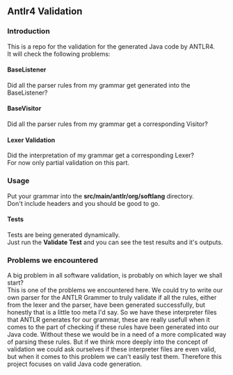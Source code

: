 ## Antlr4 Validation

### Introduction

This is a repo for the validation for the generated Java code by ANTLR4.  
It will check the following problems:

#### BaseListener
Did all the parser rules from my grammar get generated into the BaseListener?

#### BaseVisitor
Did all the parser rules from my grammar get a corresponding Visitor?

#### Lexer Validation
Did the interpretation of my grammar get a corresponding Lexer?  
For now only partial validation on this part.


### Usage

Put your grammar into the **src/main/antlr/org/softlang** directory.  
Don't include headers and you should be good to go.

#### Tests
Tests are being generated dynamically.  
Just run the **Validate Test** and you can see the test results and it's outputs.

### Problems we encountered
A big problem in all software validation, is probably on which layer we shall start?  
This is one of the problems we encountered here. We could try to write our own parser for the ANTLR Grammer to truly validate if all the rules, either from the lexer and the parser, have been generated successfully, but honestly that is a little too meta I'd say. So we have these interpreter files that ANTLR generates for our grammar, these are really usefull when it comes to the part of checking if these rules have been generated into our Java code. Without these we would be in a need of a more complicated way of parsing these rules.  But if we think more deeply into the concept of validation we could ask ourselves if these interpreter files are even valid, but when it comes to this problem we can't easily test them. Therefore this project focuses on valid Java code generation.

